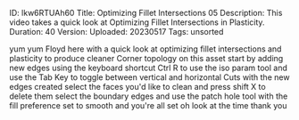 ID: lkw6RTUAh60
Title: Optimizing Fillet Intersections 05
Description: This video takes a quick look at Optimizing Fillet Intersections in Plasticity.
Duration: 40
Version: 
Uploaded: 20230517
Tags: unsorted

yum yum Floyd here with a quick look at
optimizing fillet intersections and
plasticity to produce cleaner Corner
topology on this asset start by adding
new edges using the keyboard shortcut
Ctrl R to use the iso param tool and use
the Tab Key to toggle between vertical
and horizontal Cuts with the new edges
created select the faces you'd like to
clean and press shift X to delete them
select the boundary edges and use the
patch hole tool with the fill preference
set to smooth and you're all set oh look
at the time
thank you

